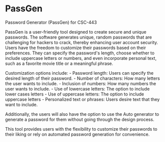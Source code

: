 # PassGen

Password Generator (PassGen) for CSC-443

PassGen is a user-friendly tool designed to create secure and unique passwords. The software generates unique, random passwords that are challenging for hackers to crack, thereby enhancing user account security.
Users have the freedom to customize their passwords based on their preferences. They can specify the password's length, choose whether to include uppercase letters or numbers, and even incorporate personal text, such as a favorite movie title or a meaningful phrase.

Customization options include:
    - Password length: Users can specify the desired length of their password.
    - Number of characters: How many letters the user wants to include.
    - Inclusion of numbers: How many numbers the user wants to include.
    - Use of lowercase letters: The option to include lower cases letters
    - Use of uppercase letters: The option to include uppercase letters
    - Personalized text or phrases: Users desire text that they want to include.

Additionally, the users will also have the option to use the Auto generator to generate a password for them without going through the design process. 

This tool provides users with the flexibility to customize their passwords to their liking or rely on automated password generation for convenience. 



